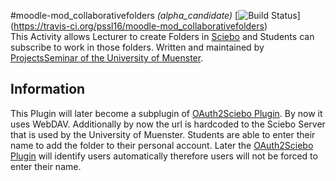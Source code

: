 #moodle-mod_collaborativefolders *(alpha_candidate)*
[![Build Status](https://travis-ci.org/pssl16/moodle-mod_collaborativefolders.svg?branch=master)]
(https://travis-ci.org/pssl16/moodle-mod_collaborativefolders)</br>
This Activity allows Lecturer to create Folders in [Sciebo](https://www.sciebo.de/) and Students can subscribe to work in those folders.
Written and maintained by
[ProjectsSeminar of the University of Muenster](https://github.com/pssl16).
## Information
This Plugin will later become a subplugin of [OAuth2Sciebo Plugin](https://github.com/pssl16/moodle-tool_oauth2sciebo). By now it uses WebDAV.
Additionally by now the url is hardcoded to the Sciebo Server that is used by the University of Muenster. Students are able
to enter their name to add the folder to their personal account. Later the [OAuth2Sciebo Plugin](https://github.com/pssl16/moodle-tool_oauth2sciebo) will 
identify users automatically therefore users will not be forced to enter their name.


